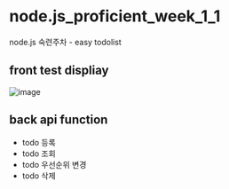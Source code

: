 # node.js_proficient_week_1_1
node.js 숙련주차 - easy todolist


## front test displiay
  
  ![image](https://github.com/codesejin/node.js_proficient_week_1_1/assets/101460733/69938ca5-44d8-4270-954f-3f37740f3120)

## back api function
-  todo 등록
-  todo 조회
-  todo 우선순위 변경
-  todo 삭제

